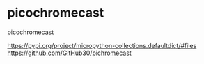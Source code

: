 # picochromecast
picochromecast

https://pypi.org/project/micropython-collections.defaultdict/#files
https://github.com/GitHub30/pichromecast
